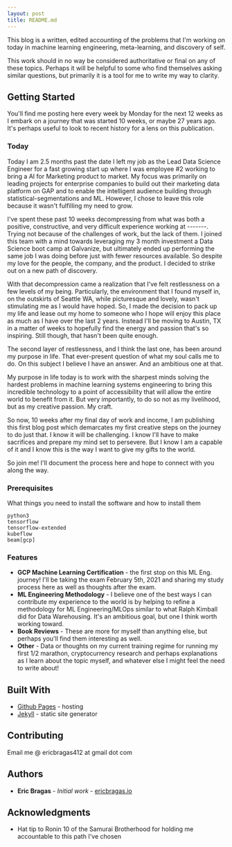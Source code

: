 ```yaml
---
layout: post
title: README.md
---
```


This blog is a written, edited accounting of the problems that I'm working on today in machine learning engineering, meta-learning, and discovery of self. 

This work should in no way be considered authoritative or final on any of these topics. Perhaps it will be helpful to some who find themselves asking similar questions, but primarily it is a tool for me to write my way to clarity.

## Getting Started

You'll find me posting here every week by Monday for the next 12 weeks as I embark on a journey that was started 10 weeks, or maybe 27 years ago. It's perhaps useful to look to recent history for a lens on this publication.

### Today
Today I am 2.5 months past the date I left my job as the Lead Data Science Engineer for a fast growing start up where I was employee #2 working to bring a AI for Marketing product to market. My focus was primarily on leading projects for enterprise companies to build out their marketing data platform on GAP and to enable the intelligent audience building through statistical-segmentations and ML. However, I chose to leave this role because it wasn't fulfilling my need to grow.

I've spent these past 10 weeks decompressing from what was both a positive, constructive, and very difficult experience working at -------. Trying not because of the challenges of work, but the lack of them. I joined this team with a mind towards leveraging my 3 month investment a Data Science boot camp at Galvanize, but ultimately ended up performing the same job I was doing before just with fewer resources available. So despite my love for the people, the company, and the product. I decided to strike out on a new path of discovery.

With that decompression came a realization that I've felt restlessness on a few levels of my being. Particularly, the environment that I found myself in, on the outskirts of Seattle WA, while picturesque and lovely, wasn't stimulating me as I would have hoped. So, I made the decision to pack up my life and lease out my home to someone who I hope will enjoy this place as much as I have over the last 2 years. Instead I'll be moving to Austin, TX in a matter of weeks to hopefully find the energy and passion that's so inspiring. Still though, that hasn't been quite enough.

The second layer of restlessness, and I think the last one, has been around my purpose in life. That ever-present question of what my soul calls me to do. On this subject I believe I have an answer. And an ambitious one at that.

My purpose in life today is to work with the sharpest minds solving the hardest problems in machine learning systems engineering to bring this incredible technology to a point of accessibility that will allow the entire world to benefit from it. But very importantly, to do so not as my livelihood, but as my creative passion. My craft.

So now, 10 weeks after my final day of work and income, I am publishing this first blog post which demarcates my first creative steps on the journey to do just that. I know it will be challenging. I know I'll have to make sacrifices and prepare my mind set to persevere. But I know I am a capable of it and I know this is the way I want to give my gifts to the world.

So join me! I'll document the process here and hope to connect with you along the way.

### Prerequisites

What things you need to install the software and how to install them

```
python3
tensorflow
tensorflow-extended
kubeflow
beam[gcp]
```

### Features
* **GCP Machine Learning Certification** - the first stop on this ML Eng. journey! I'll be taking the exam February 5th, 2021 and sharing my study process here as well as thoughts after the exam.
* **ML Engineering Methodology** - I believe one of the best ways I can contribute my experience to the world is by helping to refine a methodology for ML Engineering/MLOps similar to what Ralph Kimball did for Data Warehousing. It's an ambitious goal, but one I think worth working toward.
* **Book Reviews** - These are more for myself than anything else, but perhaps you'll find them interesting as well.
* **Other** - Data or thoughts on my current training regime for running my first 1/2 marathon, cryptocurrency research and perhaps explanations as I learn about the topic myself, and whatever else I might feel the need to write about!

<!-- ### Installing

A step by step series of examples that tell you how to get a development env running

Say what the step will be

```
Give the example
```

And repeat

```
until finished
```

End with an example of getting some data out of the system or using it for a little demo -->

<!-- ## Running the tests

Explain how to run the automated tests for this system -->

<!-- ### Break down into end to end tests

Explain what these tests test and why

```
Give an example
``` -->

<!-- ### And coding style tests

Explain what these tests test and why

```
Give an example
``` -->

<!-- ## Deployment

Add additional notes about how to deploy this on a live system -->

## Built With

* [Github Pages](https://pages.github.com/) - hosting
* [Jekyll](https://jekyllrb.com/) - static site generator

<!-- * [Dropwizard](http://www.dropwizard.io/1.0.2/docs/) - The web framework used
* [Maven](https://maven.apache.org/) - Dependency Management
* [ROME](https://rometools.github.io/rome/) - Used to generate RSS Feeds -->

## Contributing

<!-- Please read [CONTRIBUTING.md](https://gist.github.com/PurpleBooth/b24679402957c63ec426) for details on our code of conduct, and the process for submitting pull requests to us. -->

Email me @ ericbragas412 at gmail dot com

<!-- ## Versioning

We use [SemVer](http://semver.org/) for versioning. For the versions available, see the [tags on this repository](https://github.com/your/project/tags).  -->

## Authors

* **Eric Bragas** - *Initial work* - [ericbragas.io](https://www.ericbragas.io)

<!-- See also the list of [contributors](https://github.com/your/project/contributors) who participated in this project. -->

<!-- ## License

This project is licensed under the MIT License - see the [LICENSE.md](LICENSE.md) file for details -->

## Acknowledgments

* Hat tip to Ronin 10 of the Samurai Brotherhood for holding me accountable to this path I've chosen

